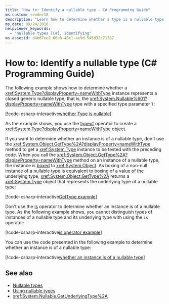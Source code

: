 ```yaml
---
title: "How to: Identify a nullable type - C# Programming Guide"
ms.custom: seodec18
description: "Learn how to determine whether a type is a nullable type or an instance is of a nullable type"
ms.date: 09/24/2018
helpviewer_keywords: 
  - "nullable types [C#], identifying"
ms.assetid: d4b67ee2-66e8-40c1-ae9d-545d32c71387
---
```

# How to: Identify a nullable type (C# Programming Guide)

The following example shows how to determine whether a <xref:System.Type?displayProperty=nameWithType> instance represents a closed generic nullable type, that is, the <xref:System.Nullable%601?displayProperty=nameWithType> type with a specified type parameter `T`:

[!code-csharp-interactive[whether Type is nullable](../../../../samples/snippets/csharp/programming-guide/nullable-types/IdentifyNullableType.cs#1)]

As the example shows, you use the [typeof](../../language-reference/keywords/typeof.md) operator to create a <xref:System.Type?displayProperty=nameWithType> object.  
  
If you want to determine whether an instance is of a nullable type, don't use the <xref:System.Object.GetType%2A?displayProperty=nameWithType> method to get a <xref:System.Type> instance to be tested with the preceding code. When you call the <xref:System.Object.GetType%2A?displayProperty=nameWithType> method on an instance of a nullable type, the instance is [boxed](using-nullable-types.md#boxing-and-unboxing) to <xref:System.Object>. As boxing of a non-null instance of a nullable type is equivalent to boxing of a value of the underlying type, <xref:System.Object.GetType%2A> returns a <xref:System.Type> object that represents the underlying type of a nullable type:

[!code-csharp-interactive[GetType example](../../../../samples/snippets/csharp/programming-guide/nullable-types/IdentifyNullableType.cs#2)]

Don't use the [is](../../language-reference/keywords/is.md) operator to determine whether an instance is of a nullable type. As the following example shows, you cannot distinguish types of instances of a nullable type and its underlying type with using the `is` operator:

[!code-csharp-interactive[is operator example](../../../../samples/snippets/csharp/programming-guide/nullable-types/IdentifyNullableType.cs#3)]

You can use the code presented in the following example to determine whether an instance is of a nullable type:

[!code-csharp-interactive[whether an instance is of a nullable type](../../../../samples/snippets/csharp/programming-guide/nullable-types/IdentifyNullableType.cs#4)]
  
## See also

- [Nullable types](index.md)
- [Using nullable types](using-nullable-types.md)
- <xref:System.Nullable.GetUnderlyingType%2A>
